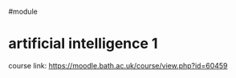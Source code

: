 #module 
# artificial intelligence 1
course link: https://moodle.bath.ac.uk/course/view.php?id=60459